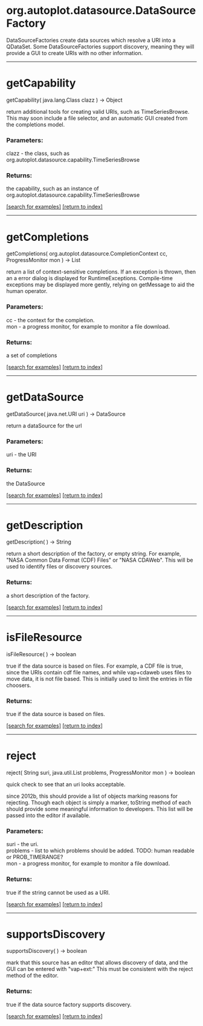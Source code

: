 # org.autoplot.datasource.DataSourceFactory

DataSourceFactories create data sources which resolve a URI into a QDataSet.
 Some DataSourceFactories support discovery, meaning they will provide
 a GUI to create URIs with no other information.

***
<a name="getCapability"></a>
# getCapability
getCapability( java.lang.Class clazz ) &rarr; Object

return additional tools for creating valid URIs, such as TimeSeriesBrowse.  This may soon include
 a file selector, and an automatic GUI created from the completions model.

### Parameters:
clazz - the class, such as org.autoplot.datasource.capability.TimeSeriesBrowse

### Returns:
the capability, such as an instance of org.autoplot.datasource.capability.TimeSeriesBrowse

<a href="https://github.com/autoplot/dev/search?q=getCapability&unscoped_q=getCapability">[search for examples]</a>
<a href="https://github.com/autoplot/documentation/blob/master/javadoc/index-all.md">[return to index]</a>

***
<a name="getCompletions"></a>
# getCompletions
getCompletions( org.autoplot.datasource.CompletionContext cc, ProgressMonitor mon ) &rarr; List

return a list of context-sensitive completions.  If an exception is thrown, then an
 a error dialog is displayed for RuntimeExceptions.  Compile-time exceptions may be
 displayed more gently, relying on getMessage to aid the human operator.

### Parameters:
cc - the context for the completion.
<br>mon - a progress monitor, for example to monitor a file download.

### Returns:
a set of completions

<a href="https://github.com/autoplot/dev/search?q=getCompletions&unscoped_q=getCompletions">[search for examples]</a>
<a href="https://github.com/autoplot/documentation/blob/master/javadoc/index-all.md">[return to index]</a>

***
<a name="getDataSource"></a>
# getDataSource
getDataSource( java.net.URI uri ) &rarr; DataSource

return a dataSource for the url

### Parameters:
uri - the URI

### Returns:
the DataSource

<a href="https://github.com/autoplot/dev/search?q=getDataSource&unscoped_q=getDataSource">[search for examples]</a>
<a href="https://github.com/autoplot/documentation/blob/master/javadoc/index-all.md">[return to index]</a>

***
<a name="getDescription"></a>
# getDescription
getDescription(  ) &rarr; String

return a short description of the factory, or empty string.  For example,
 "NASA Common Data Format (CDF) Files" or "NASA CDAWeb".  This will 
 be used to identify files or discovery sources.

### Returns:
a short description of the factory.

<a href="https://github.com/autoplot/dev/search?q=getDescription&unscoped_q=getDescription">[search for examples]</a>
<a href="https://github.com/autoplot/documentation/blob/master/javadoc/index-all.md">[return to index]</a>

***
<a name="isFileResource"></a>
# isFileResource
isFileResource(  ) &rarr; boolean

true if the data source is based on files.  For example, a CDF file
 is true, since the URIs contain cdf file names, and while vap+cdaweb 
 uses files to move data, it is not file based.  This is initially used
 to limit the entries in file choosers.

### Returns:
true if the data source is based on files.

<a href="https://github.com/autoplot/dev/search?q=isFileResource&unscoped_q=isFileResource">[search for examples]</a>
<a href="https://github.com/autoplot/documentation/blob/master/javadoc/index-all.md">[return to index]</a>

***
<a name="reject"></a>
# reject
reject( String suri, java.util.List problems, ProgressMonitor mon ) &rarr; boolean

quick check to see that an uri looks acceptable.

 since 2012b, this should provide a list of objects marking reasons for rejecting.  Though each object
 is simply a marker, toString method of each should provide some meaningful information to developers.
 This list will be passed into the editor if available.

### Parameters:
suri - the uri.
<br>problems - list to which problems should be added. TODO: human readable or PROB_TIMERANGE?
<br>mon - a progress monitor, for example to monitor a file download.

### Returns:
true if the string cannot be used as a URI.

<a href="https://github.com/autoplot/dev/search?q=reject&unscoped_q=reject">[search for examples]</a>
<a href="https://github.com/autoplot/documentation/blob/master/javadoc/index-all.md">[return to index]</a>

***
<a name="supportsDiscovery"></a>
# supportsDiscovery
supportsDiscovery(  ) &rarr; boolean

mark that this source has an editor that allows discovery of data,
 and the GUI can be entered with "vap+ext:"  This must be consistent
 with the reject method of the editor.

### Returns:
true if the data source factory supports discovery.

<a href="https://github.com/autoplot/dev/search?q=supportsDiscovery&unscoped_q=supportsDiscovery">[search for examples]</a>
<a href="https://github.com/autoplot/documentation/blob/master/javadoc/index-all.md">[return to index]</a>

